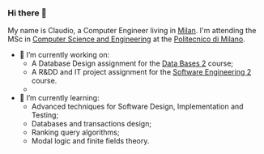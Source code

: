 ### Hi there 👋

<!--
**migliio/migliio** is a ✨ _special_ ✨ repository because its `README.md` (this file) appears on your GitHub profile.

Here are some ideas to get you started:

- 🔭 I’m currently working on ...
- 🌱 I’m currently learning ...
- 👯 I’m looking to collaborate on ...
- 🤔 I’m looking for help with ...
- 💬 Ask me about ...
- 📫 How to reach me: ...
- 😄 Pronouns: ...
- ⚡ Fun fact: ...
-->

My name is Claudio, a Computer Engineer living in [Milan](https://goo.gl/maps/xKjoMDEyRpdjAkbe8). I'm attending the MSc in [Computer Science and Engineering](https://www4.ceda.polimi.it/manifesti/manifesti/controller/ManifestoPublic.do?check_params=1&aa=2021&k_corso_la=481&lang=EN&k_indir=T2A&__pj0=0&__pj1=24fcaca386b342c57fa9fac710f8934e) at the [Politecnico di Milano](https://en.wikipedia.org/wiki/Polytechnic_University_of_Milan).
- 🔭 I’m currently working on:
  - A Database Design assignment for the [Data Bases 2](https://www11.ceda.polimi.it/schedaincarico/schedaincarico/controller/scheda_pubblica/SchedaPublic.do?&evn_default=evento&c_classe=764664&__pj0=0&__pj1=57616c3a06dcdffe28aed6528f608244) course;
  - A R&DD and IT project assignment for the [Software Engineering 2](https://www11.ceda.polimi.it/schedaincarico/schedaincarico/controller/scheda_pubblica/SchedaPublic.do?&evn_default=evento&c_classe=763895&__pj0=0&__pj1=93b06ac8ae692defe45f50d1d9b32091) course.
  - 
- 🌱 I’m currently learning:
  - Advanced techniques for Software Design, Implementation and Testing;
  - Databases and transactions design;
  - Ranking query algorithms;
  - Modal logic and finite fields theory.
